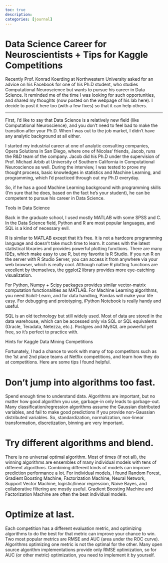```yaml
---
toc: true
description:
categories: [journal]
---
```

# Data Science Career for Neuroscientists + Tips for Kaggle Competitions

Recently Prof. Konrad Koerding at Northwestern University asked for an advice on his Facebook for one of his Ph.D student, who studies Computational Neuroscience but wants to pursue his career in Data Science.  It reminded me of the time I was looking for such opportunities, and shared my thoughts (now posted on the webpage of his lab here).  I decide to post it here too (with a few fixes) so that it can help others.

---

First, I’d like to say that Data Science is a relatively new field (like Computational Neuroscience), and you don’t need to feel bad to make the transition after your Ph.D.  When I was out to the job market, I didn’t have any analytic background at all either.

I started my industrial career at one of analytic consulting companies, Opera Solutions in San Diego, where one of Nicolas‘ friends, Jacob, runs the R&D team of the company.  Jacob did his Ph.D under the supervision of Prof. Michael Arbib at University of Southern California in Computational Neuroscience as well.  During the interview, I was tested to prove my thought process, basic knowledges in statistics and Machine Learning, and programming, which I’d practiced through out my Ph.D everyday.

So, if he has a good Machine Learning background with programming skills (I’m sure that he does, based on the fact he’s your student), he can be competent to pursue his career in Data Science.

Tools in Data Science

Back in the graduate school, I used mostly MATLAB with some SPSS and C.  In the Data Science field, Python and R are most popular languages, and SQL is a kind of necessary evil.

R is similar to MATLAB except that it’s free.  It is not a hardcore programming language and doesn’t take much time to learn.  It comes with the latest statistical libraries and provides powerful plotting functions.  There are many IDEs, which make easy to use R, but my favorite is R Studio.  If you run R on the server with R Studio Server, you can access it from anywhere via your web browser, which is really cool.  Although native R plotting functions are excellent by themselves, the ggplot2 library provides more eye-catching visualization.

For Python, Numpy + Scipy packages provides similar vector-matrix computation functionalities as MATLAB.  For Machine Learning algorithms, you need Scikit-Learn, and for data handling, Pandas will make your life easy.  For debugging and prototyping, iPython Notebook is really handy and useful.

SQL is an old technology but still widely used.  Most of data are stored in the data warehouse, which can be accessed only via SQL or SQL equivalents (Oracle, Teradata, Netezza, etc.).  Postgres and MySQL are powerful yet free, so it’s perfect to practice with.

Hints for Kaggle Data Mining Competitions

Fortunately, I had a chance to work with many of top competitors such as the 1st and 2nd place teams at Netflix competitions, and learn how they do at competitions.  Here are some tips I found helpful.

# Don’t jump into algorithms too fast.

Spend enough time to understand data.  Algorithms are important, but no matter how good algorithm you use, garbage-in only leads to garbage-out.  Many classification/regression algorithms assume the Gaussian distributed variables, and fail to make good predictions if you provide non-Gaussian distributed variables.  So, standardization, normalization, non-linear transformation, discretization, binning are very important.

# Try different algorithms and blend.

There is no universal optimal algorithm.  Most of times (if not all), the winning algorithms are ensembles of many individual models with tens of different algorithms.  Combining different kinds of models can improve prediction performance a lot.  For individual models, I found Random Forest, Gradient Boosting Machine, Factorization Machine, Neural Network, Support Vector Machine, logistic/linear regression, Naive Bayes, and collaborative filtering are mostly useful.  Gradient Boosting Machine and Factorization Machine are often the best individual models.

# Optimize at last.

Each competition has a different evaluation metric, and optimizing algorithms to do the best for that metric can improve your chance to win.  Two most popular metrics are RMSE and AUC (area under the ROC curve).  Algorithms optimizing one metric is not the optimal for the other. Many open source algorithm implementations provide only RMSE optimization, so for AUC (or other metric) optimization, you need to implement it by yourself.